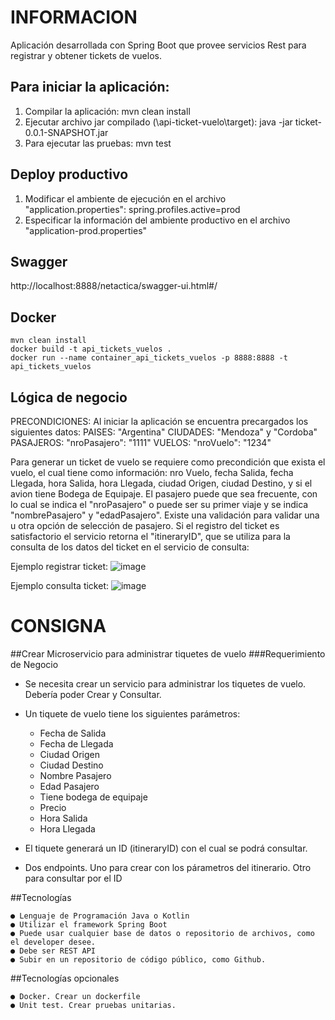 # INFORMACION

Aplicación desarrollada con Spring Boot que provee servicios Rest para registrar y obtener tickets de vuelos.

## Para iniciar la aplicación:
1. Compilar la aplicación: mvn clean install
2. Ejecutar archivo jar compilado (\api-ticket-vuelo\target): java -jar ticket-0.0.1-SNAPSHOT.jar
3. Para ejecutar las pruebas: mvn test

## Deploy productivo
1. Modificar el ambiente de ejecución en el archivo "application.properties": spring.profiles.active=prod
2. Especificar la información del ambiente productivo en el archivo "application-prod.properties"

## Swagger
http://localhost:8888/netactica/swagger-ui.html#/

## Docker

	mvn clean install
	docker build -t api_tickets_vuelos .
	docker run --name container_api_tickets_vuelos -p 8888:8888 -t api_tickets_vuelos

## Lógica de negocio
PRECONDICIONES:
Al iniciar la aplicación se encuentra precargados los siguientes datos:
PAISES: "Argentina"
CIUDADES: "Mendoza" y "Cordoba"
PASAJEROS: "nroPasajero": "1111" 
VUELOS: "nroVuelo": "1234"

Para generar un ticket de vuelo se requiere como precondición que exista el vuelo, el cual tiene como información: nro Vuelo, fecha Salida, fecha Llegada, hora Salida, hora Llegada, ciudad Origen, ciudad Destino, y si el avion tiene Bodega de Equipaje.
El pasajero puede que sea frecuente, con lo cual se indica el "nroPasajero" o puede ser su primer viaje y se indica "nombrePasajero" y "edadPasajero". Existe una validación para validar una u otra opción de selección de pasajero.
Si el registro del ticket es satisfactorio el servicio retorna el "itineraryID", que se utiliza para la consulta de los datos del ticket en el servicio de consulta:

Ejemplo registrar ticket:
 ![image](https://user-images.githubusercontent.com/12117998/116487721-fece5e00-a866-11eb-9546-c2ee0d8cda99.png)

Ejemplo consulta ticket:
 ![image](https://user-images.githubusercontent.com/12117998/116487784-1e658680-a867-11eb-84ef-dcc95b2a9751.png)


# CONSIGNA 

##Crear Microservicio para administrar tiquetes de vuelo
###Requerimiento de Negocio

- Se necesita crear un servicio para administrar los tiquetes de vuelo. Debería poder Crear y Consultar.
- Un tiquete de vuelo tiene los siguientes parámetros:

	- Fecha de Salida
	- Fecha de Llegada
	- Ciudad Origen
	- Ciudad Destino	
	- Nombre Pasajero
	- Edad Pasajero
	- Tiene bodega de equipaje
	- Precio
	- Hora Salida
	- Hora Llegada

- El tiquete generará un ID (itineraryID) con el cual se podrá consultar.
- Dos endpoints. Uno para crear con los párametros del itinerario. Otro para consultar por el ID

##Tecnologías

	● Lenguaje de Programación Java o Kotlin
	● Utilizar el framework Spring Boot
	● Puede usar cualquier base de datos o repositorio de archivos, como el developer desee.
	● Debe ser REST API
	● Subir en un repositorio de código público, como Github.

##Tecnologías opcionales

	● Docker. Crear un dockerfile
	● Unit test. Crear pruebas unitarias.
